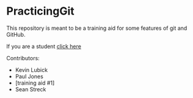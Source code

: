 PracticingGit
=============

This repository is meant to be a training aid for some features of git and GitHub.


If you are a student [click here](https://github.com/kjlubick/PracticingGit/blob/master/Instructions_For_Students.md)



Contributors:

* Kevin Lubick
* Paul Jones
* [training aid #1]
* Sean Streck 
